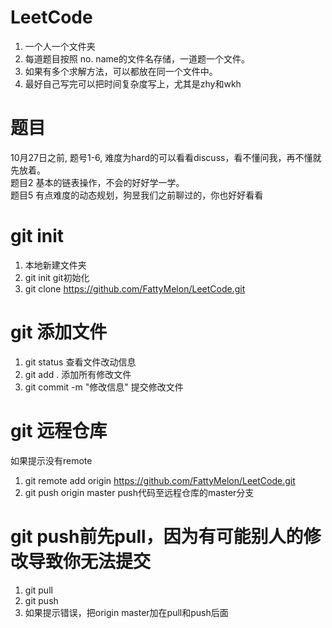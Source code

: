 # LeetCode

1. 一个人一个文件夹
2. 每道题目按照 no. name的文件名存储，一道题一个文件。
3. 如果有多个求解方法，可以都放在同一个文件中。
4. 最好自己写完可以把时间复杂度写上，尤其是zhy和wkh

# 题目
10月27日之前, 题号1-6, 难度为hard的可以看看discuss，看不懂问我，再不懂就先放着。  
题目2 基本的链表操作，不会的好好学一学。  
题目5 有点难度的动态规划，狗昱我们之前聊过的，你也好好看看  


# git init

1. 本地新建文件夹
2. git init git初始化  
3. git clone https://github.com/FattyMelon/LeetCode.git

# git 添加文件
1. git status 查看文件改动信息
2. git add . 添加所有修改文件
3. git commit -m "修改信息"  提交修改文件

# git 远程仓库  

如果提示没有remote  
1. git remote add origin https://github.com/FattyMelon/LeetCode.git  
2. git push origin master push代码至远程仓库的master分支

# git push前先pull，因为有可能别人的修改导致你无法提交
1. git pull
2. git push
3. 如果提示错误，把origin master加在pull和push后面
